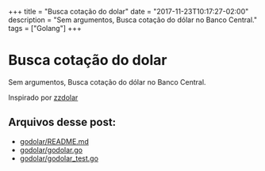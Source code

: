 +++
title = "Busca cotação do dolar"
date = "2017-11-23T10:17:27-02:00"
description = "Sem argumentos, Busca cotação do dólar no Banco Central."
tags = ["Golang"]
+++
# Busca cotação do dolar

Sem argumentos, Busca cotação do dólar no Banco Central.

Inspirado por [zzdolar](http://funcoeszz.net/man.html#zzdolar)

## Arquivos desse post:

- [godolar/README.md](https://github.com/go-br/estudos/blob/master/godolar/README.md)
- [godolar/godolar.go](https://github.com/go-br/estudos/blob/master/godolar/godolar.go)
- [godolar/godolar_test.go](https://github.com/go-br/estudos/blob/master/godolar/godolar_test.go)
